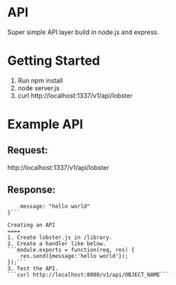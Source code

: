 API
====

Super simple API layer build in node.js and express.

Getting Started
====
1. Run npm install
2. node server.js
3. curl http://localhost:1337/v1/api/lobster

Example API
====

Request:
----
http://localhost:1337/v1/api/lobster

Response:
----
```{
    message: "hello world"
}```

Creating an API
====
1. Create lobster.js in /library.
2. Create a handler like below.
```module.exports = function(req, res) {
    res.send({message:'hello world'});
});```
3. Test the API. 
```curl http://localhost:8080/v1/api/OBJECT_NAME```
